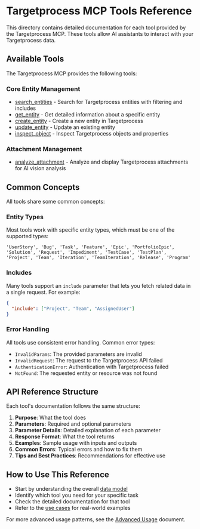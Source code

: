 # Targetprocess MCP Tools Reference

This directory contains detailed documentation for each tool provided by the Targetprocess MCP. These tools allow AI assistants to interact with your Targetprocess data.

## Available Tools

The Targetprocess MCP provides the following tools:

### Core Entity Management

- [search_entities](search-entities.md) - Search for Targetprocess entities with filtering and includes
- [get_entity](get-entity.md) - Get detailed information about a specific entity
- [create_entity](create-entity.md) - Create a new entity in Targetprocess
- [update_entity](update-entity.md) - Update an existing entity
- [inspect_object](inspect-object.md) - Inspect Targetprocess objects and properties

### Attachment Management

- [analyze_attachment](analyze-attachment.md) - Analyze and display Targetprocess attachments for AI vision analysis

## Common Concepts

All tools share some common concepts:

### Entity Types

Most tools work with specific entity types, which must be one of the supported types:

```
'UserStory', 'Bug', 'Task', 'Feature', 'Epic', 'PortfolioEpic', 
'Solution', 'Request', 'Impediment', 'TestCase', 'TestPlan',
'Project', 'Team', 'Iteration', 'TeamIteration', 'Release', 'Program'
```

### Includes

Many tools support an `include` parameter that lets you fetch related data in a single request. For example:

```json
{
  "include": ["Project", "Team", "AssignedUser"]
}
```

### Error Handling

All tools use consistent error handling. Common error types:

- `InvalidParams`: The provided parameters are invalid
- `InvalidRequest`: The request to the Targetprocess API failed
- `AuthenticationError`: Authentication with Targetprocess failed
- `NotFound`: The requested entity or resource was not found

## API Reference Structure

Each tool's documentation follows the same structure:

1. **Purpose**: What the tool does
2. **Parameters**: Required and optional parameters
3. **Parameter Details**: Detailed explanation of each parameter
4. **Response Format**: What the tool returns
5. **Examples**: Sample usage with inputs and outputs
6. **Common Errors**: Typical errors and how to fix them
7. **Tips and Best Practices**: Recommendations for effective use

## How to Use This Reference

- Start by understanding the overall [data model](../core-concepts.md)
- Identify which tool you need for your specific task
- Check the detailed documentation for that tool
- Refer to the [use cases](../use-cases/README.md) for real-world examples

For more advanced usage patterns, see the [Advanced Usage](../use-cases/advanced-usage.md) document.